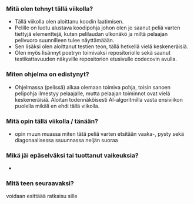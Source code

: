 ### Mitä olen tehnyt tällä viikolla?
* Tällä viikolla olen aloittanu koodin laatimisen. 
* Pelille on luotu alustava koodipohja johon olen jo saanut peliä varten tiettyjä
   elementtejä, kuten pelilaudan ulkonäkö ja miltä pelaajan pelivuoro suunnilleen tulee näyttämäään. 
* Sen lisäksi olen aloittanut testien teon, tällä hetkellä vielä keskeneräisiä. 
* Olen myös lisännyt poetryn toimivaksi repositoriolle sekä saanut testikattavuuden näkyville repositorion etusivulle 
codecovin avulla. 

### Miten ohjelma on edistynyt?
* Ohjelmassa (pelissä) alkaa olemaan toimiva pohja, toisin sanoen pelipohja ilmestyy pelaajalle, mutta pelaajan toiminnot
ovat vielä keskeneräisiä. Aloitan todennäköisesti AI-algoritmilla vasta ensiviikon puolella mikäli en ehdi tällä viikolla.

### Mitä opin tällä viikolla / tänään?
* opin muun muassa miten tätä peliä varten etsitään vaaka-, pysty sekä diagonaalisessa ssuunnassa neljän suoraa

### Mikä jäi epäselväksi tai tuottanut vaikeuksia?
*    

### Mitä teen seuraavaksi?
voidaan esittäää ratkaisu sille 

